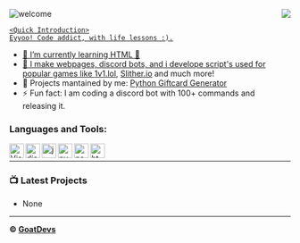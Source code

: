 ![welcome](https://api.creavite.co/out/41bf8f48-110c-42d2-859d-7c2ce8d3f078_standard.gif)<a href="https://goatdevelope.glitch.me/"> <img src="https://api.creavite.co/out/79c2a700-2c50-4765-9da4-32323be24602_standard.gif" align="right"/>

```jshttps://api.creavite.co/out/41bf8f48-110c-42d2-859d-7c2ce8d3f078_standard.gif
<Quick Introduction>
Eyyoo! Code addict, with life lessons :).
```

- 🌱 I’m currently learning HTML 🤣
- 💎 I make webpages, discord bots, and i develope script's used for popular games like [1v1.lol](https://1v1.lol), [Slither.io](https://http://slither.io/) and much more!
- 📣 Projects mantained by me: [Python Giftcard Generator](https://github.com/GoatDevelope/giftcard-generator)
- ⚡ Fun fact: I am coding a discord bot with 100+ commands and releasing it.<br />

### Languages and Tools:

<img align="left" alt="Visual Studio Code" width="26px" src="https://i.imgur.com/LwSdAlE.png" />
<img align="left" alt="discord.js" width="26px" src="https://i.imgur.com/SI1DZf3.png" />
<img align="left" alt="js" width="26px" src="https://i.imgur.com/3u1wzwE.png" />
<img align="left" alt="py" width="26px" src="https://i.imgur.com/4pIzF9V.png" />
<img align="left" alt="node.js" width="26px" src="https://i.imgur.com/tYLFZBh.png" />
<img align="left" alt="html5" width="26px" src="https://cdn.glitch.com/c6fb0503-3125-4262-a8e7-739d2558cd22%2Funnamed.png?v=1615399903001" /> <br />


<!-- ### Jobs
Currently coding discord bots for payments. Send me a message on discord to discuss.<br>
(Reputation) -> [epicnpc.com](https://www.epicnpc.com/members/reconlx.1167846/)<br /> -->

---

### 📺 Latest Projects

<!-- YOUTUBE:START -->
- None
<!-- YOUTUBE:END -->

---



**© [GoatDevs](https://github.com/GoatDevs)**

